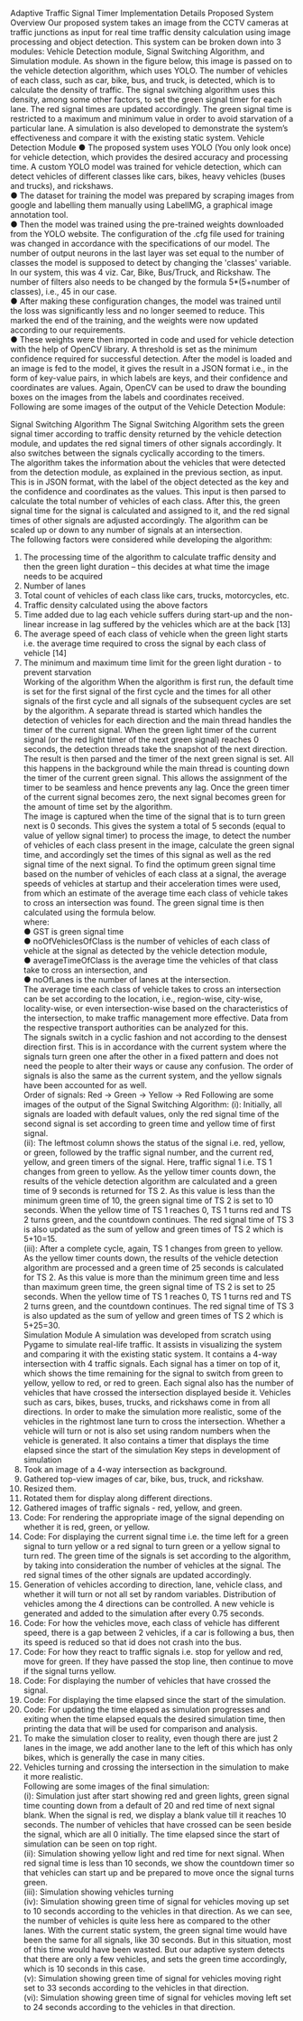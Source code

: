 Adaptive Traffic Signal Timer 
Implementation Details 
Proposed System Overview 
Our proposed system takes an image from the CCTV cameras at traffic junctions as input for real
time traffic density calculation using image processing and object detection. This system can be 
broken down into 3 modules: Vehicle Detection module, Signal Switching Algorithm, and 
Simulation module. As shown in the figure below, this image is passed on to the vehicle detection 
algorithm, which uses YOLO. The number of vehicles of each class, such as car, bike, bus, and 
truck, is detected, which is to calculate the density of traffic. The signal switching algorithm uses 
this density, among some other factors, to set the green signal timer for each lane. The red signal 
times are updated accordingly. The green signal time is restricted to a maximum and minimum 
value in order to avoid starvation of a particular lane. A simulation is also developed to 
demonstrate the system’s effectiveness and compare it with the existing static system. 
Vehicle Detection Module 
● The proposed system uses YOLO (You only look once) for vehicle detection, which 
provides the desired accuracy and processing time. A custom YOLO model was trained for 
vehicle detection, which can detect vehicles of different classes like cars, bikes, heavy 
vehicles (buses and trucks), and rickshaws.  
● The dataset for training the model was prepared by scraping images from google and 
labelling them manually using LabelIMG, a graphical image annotation tool.  
● Then the model was trained using the pre-trained weights downloaded from the YOLO 
website. The configuration of the .cfg file used for training was changed in accordance with 
the specifications of our model. The number of output neurons in the last layer was set 
equal to the number of classes the model is supposed to detect by changing the 'classes' 
variable. In our system, this was 4 viz. Car, Bike, Bus/Truck, and Rickshaw. The number 
of filters also needs to be changed by the formula 5*(5+number of classes), i.e., 45 in our 
case.  
● After making these configuration changes, the model was trained until the loss was 
significantly less and no longer seemed to reduce. This marked the end of the training, and 
the weights were now updated according to our requirements.  
● These weights were then imported in code and used for vehicle detection with the help of 
OpenCV library. A threshold is set as the minimum confidence required for successful 
detection. After the model is loaded and an image is fed to the model, it gives the result in 
a JSON format i.e., in the form of key-value pairs, in which labels are keys, and their 
confidence and coordinates are values. Again, OpenCV can be used to draw the bounding 
boxes on the images from the labels and coordinates received.  
Following are some images of the output of the Vehicle Detection Module: 
 
 
 
 
 
 
 
  
Signal Switching Algorithm 
The Signal Switching Algorithm sets the green signal timer according to traffic density returned 
by the vehicle detection module, and updates the red signal timers of other signals accordingly. It 
also switches between the signals cyclically according to the timers.  
The algorithm takes the information about the vehicles that were detected from the detection 
module, as explained in the previous section, as input. This is in JSON format, with the label of 
the object detected as the key and the confidence and coordinates as the values. This input is then 
parsed to calculate the total number of vehicles of each class. After this, the green signal time for 
the signal is calculated and assigned to it, and the red signal times of other signals are adjusted 
accordingly. The algorithm can be scaled up or down to any number of signals at an intersection.   
The following factors were considered while developing the algorithm:  
1. The processing time of the algorithm to calculate traffic density and then the green 
light duration – this decides at what time the image needs to be acquired  
2. Number of lanes  
3. Total count of vehicles of each class like cars, trucks, motorcycles, etc.  
4. Traffic density calculated using the above factors  
5. Time added due to lag each vehicle suffers during start-up and the non-linear increase 
in lag suffered by the vehicles which are at the back [13]  
6. The average speed of each class of vehicle when the green light starts i.e. the average 
time required to cross the signal by each class of vehicle [14]  
7. The minimum and maximum time limit for the green light duration - to prevent 
starvation  
Working of the algorithm 
When the algorithm is first run, the default time is set for the first signal of the first cycle and the 
times for all other signals of the first cycle and all signals of the subsequent cycles are set by the 
algorithm. A separate thread is started which handles the detection of vehicles for each direction 
and the main thread handles the timer of the current signal. When the green light timer of the 
current signal (or the red light timer of the next green signal) reaches 0 seconds, the detection 
threads take the snapshot of the next direction. The result is then parsed and the timer of the next 
green signal is set. All this happens in the background while the main thread is counting down the 
timer of the current green signal. This allows the assignment of the timer to be seamless and hence 
prevents any lag. Once the green timer of the current signal becomes zero, the next signal becomes 
green for the amount of time set by the algorithm.   
The image is captured when the time of the signal that is to turn green next is 0 seconds. This gives 
the system a total of 5 seconds (equal to value of yellow signal timer) to process the image, to 
detect the number of vehicles of each class present in the image, calculate the green signal time, 
and accordingly set the times of this signal as well as the red signal time of the next signal. To find 
the optimum green signal time based on the number of vehicles of each class at a signal, the average 
speeds of vehicles at startup and their acceleration times were used, from which an estimate of the 
average time each class of vehicle takes to cross an intersection was found. The green signal time 
is then calculated using the formula below.  
where:  
● GST is green signal time  
● noOfVehiclesOfClass is the number of vehicles of each class of vehicle at the 
signal as detected by the vehicle detection module,   
● averageTimeOfClass is the average time the vehicles of that class take to cross an 
intersection, and  
● noOfLanes is the number of lanes at the intersection.  
The average time each class of vehicle takes to cross an intersection can be set according to the 
location, i.e., region-wise, city-wise, locality-wise, or even intersection-wise based on the 
characteristics of the intersection, to make traffic management more effective. Data from the 
respective transport authorities can be analyzed for this.    
The signals switch in a cyclic fashion and not according to the densest direction first. This is in 
accordance with the current system where the signals turn green one after the other in a fixed 
pattern and does not need the people to alter their ways or cause any confusion. The order of signals 
is also the same as the current system, and the yellow signals have been accounted for as well.   
Order of signals: Red → Green → Yellow → Red 
Following are some images of the output of the Signal Switching Algorithm: 
(i): Initially, all signals are loaded with default values, only the red signal time of the second 
signal is set according to green time and yellow time of first signal.   
(ii): The leftmost column shows the status of the signal i.e. red, yellow, or green, followed by the 
traffic signal number, and the current red, yellow, and green timers of the signal. Here, traffic 
signal 1 i.e. TS 1 changes from green to yellow. As the yellow timer counts down, the results of the 
vehicle detection algorithm are calculated and a green time of 9 seconds is returned for TS 2. As 
this value is less than the minimum green time of 10, the green signal time of TS 2 is set to 10 
seconds. When the yellow time of TS 1 reaches 0, TS 1 turns red and TS 2 turns green, and the 
countdown continues. The red signal time of TS 3 is also updated as the sum of yellow and green 
times of TS 2 which is 5+10=15.   
(iii): After a complete cycle, again, TS 1 changes from green to yellow. As the yellow timer counts 
down, the results of the vehicle detection algorithm are processed and a green time of 25 seconds 
is calculated for TS 2. As this value is more than the minimum green time and less than maximum 
green time, the green signal time of TS 2 is set to 25 seconds. When the yellow time of TS 1 reaches 
0, TS 1 turns red and TS 2 turns green, and the countdown continues. The red signal time of TS 3 
is also updated as the sum of yellow and green times of TS 2 which is 5+25=30.  
Simulation Module 
A simulation was developed from scratch using Pygame to simulate real-life traffic. It assists in 
visualizing the system and comparing it with the existing static system. It contains a 4-way 
intersection with 4 traffic signals. Each signal has a timer on top of it, which shows the time 
remaining for the signal to switch from green to yellow, yellow to red, or red to green. Each signal 
also has the number of vehicles that have crossed the intersection displayed beside it. Vehicles 
such as cars, bikes, buses, trucks, and rickshaws come in from all directions. In order to make the 
simulation more realistic, some of the vehicles in the rightmost lane turn to cross the intersection. 
Whether a vehicle will turn or not is also set using random numbers when the vehicle is generated. 
It also contains a timer that displays the time elapsed since the start of the simulation 
Key steps in development of simulation 
1. Took an image of a 4-way intersection as background.   
2. Gathered top-view images of car, bike, bus, truck, and rickshaw.   
3. Resized them.  
4. Rotated them for display along different directions.  
5. Gathered images of traffic signals - red, yellow, and green.  
6. Code: For rendering the appropriate image of the signal depending on whether it is red, 
green, or yellow.  
7. Code: For displaying the current signal time i.e. the time left for a green signal to turn 
yellow or a red signal to turn green or a yellow signal to turn red. The green time of the 
signals is set according to the algorithm, by taking into consideration the number of 
vehicles at the signal. The red signal times of the other signals are updated accordingly.  
8. Generation of vehicles according to direction, lane, vehicle class, and whether it will turn 
or not all set by random variables. Distribution of vehicles among the 4 directions can be 
controlled. A new vehicle is generated and added to the simulation after every 0.75 
seconds.  
9. Code: For how the vehicles move, each class of vehicle has different speed, there is a gap 
between 2 vehicles, if a car is following a bus, then its speed is reduced so that id does 
not crash into the bus.   
10. Code: For how they react to traffic signals i.e. stop for yellow and red, move for green. If 
they have passed the stop line, then continue to move if the signal turns yellow.   
11. Code: For displaying the number of vehicles that have crossed the signal.  
12. Code: For displaying the time elapsed since the start of the simulation.  
13. Code: For updating the time elapsed as simulation progresses and exiting when the time 
elapsed equals the desired simulation time, then printing the data that will be used for 
comparison and analysis.  
14. To make the simulation closer to reality, even though there are just 2 lanes in the image, 
we add another lane to the left of this which has only bikes, which is generally the case in 
many cities.  
15.  Vehicles turning and crossing the intersection in the simulation to make it more realistic.  
Following are some images of the final simulation:  
(i): Simulation just after start showing red and green lights, green signal time counting down 
from a default of 20 and red time of next signal blank. When the signal is red, we display a blank 
value till it reaches 10 seconds.  The number of vehicles that have crossed can be seen beside the 
signal, which are all 0 initially. The time elapsed since the start of simulation can be seen on top 
right.  
(ii): Simulation showing yellow light and red time for next signal. When red signal time is less 
than 10 seconds, we show the countdown timer so that vehicles can start up and be prepared to 
move once the signal turns green.    
(iii): Simulation showing vehicles turning   
(iv): Simulation showing green time of signal for vehicles moving up set to 10 seconds according 
to the vehicles in that direction. As we can see, the number of vehicles is quite less here as 
compared to the other lanes. With the current static system, the green signal time would have 
been the same for all signals, like 30 seconds. But in this situation, most of this time would have 
been wasted. But our adaptive system detects that there are only a few vehicles, and sets the 
green time accordingly, which is 10 seconds in this case.  
(v): Simulation showing green time of signal for vehicles moving right set to 33 seconds 
according to the vehicles in that direction.  
(vi): Simulation showing green time of signal for vehicles moving left set to 24 seconds 
according to the vehicles in that direction.  
